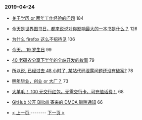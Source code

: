 ### 2019-04-24 
- [关于学历 or 两年工作经验的问题](https://www.v2ex.com/t/558106) 184
- [今天是世界图书日，都来说说对你影响最大的一本书是什么？](https://www.v2ex.com/t/558057) 126
- [为什么 firefox 这么不招待见](https://www.v2ex.com/t/558257) 106
- [今天， 19 岁生日](https://www.v2ex.com/t/558073) 99
- [40 老码农分享下半年的全站开发的故事](https://www.v2ex.com/t/558050) 79
- [所以说, 已经过去 48 小时了, 某站代码泄露问题还没有破案?](https://www.v2ex.com/t/558236) 78
- [明年毕业，创业 or 大厂？](https://www.v2ex.com/t/558150) 73
- [大羊毛！ 100 元交行红包，无需交行卡，可充值话费！](https://www.v2ex.com/t/558162) 68
- [GitHub 公开 Bilibili 寄来的 DMCA 删除通知](https://www.v2ex.com/t/558297) 66 

- [ < 上一页 ](https://github.com/able8/v2ex-hot-record/blob/master/2019-04-23.md) -------- [ 下一页 > ](https://github.com/able8/v2ex-hot-record/blob/master/2019-04-25.md)
